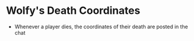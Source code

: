 # Wolfy's Death Coordinates

- Whenever a player dies, the coordinates of their death are posted in the chat